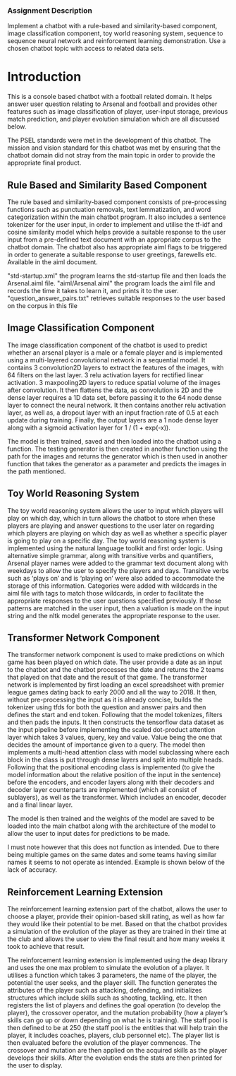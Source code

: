 ### Assignment Description

Implement a chatbot with a rule-based and similarity-based component, image classification component, toy world reasoning system, sequence to sequence neural network and reinforcement learning demonstration. Use a chosen chatbot topic with access to related data sets.


# Introduction

This is a console based chatbot with a football related domain. It helps answer user question relating to Arsenal and football and provides other features such as image classification of player, user-input storage, previous match prediction, and player evolution simulation which are all discussed below. 

The PSEL standards were met in the development of this chatbot. The mission and vision standard for this chatbot was met by ensuring that the chatbot domain did not stray from the main topic in order to provide the appropriate final product.

## Rule Based and Similarity Based Component 

The rule based and similarity-based component consists of pre-processing functions such as punctuation removals, text lemmatization, and word categorization within the main chatbot program. It also includes a sentence tokenizer for the user input, in order to implement and utilise the tf-idf and cosine similarity model which helps provide a suitable response to the user input from a pre-defined text document with an appropriate corpus to the chatbot domain. The chatbot also has appropriate aiml flags to be triggered in order to generate a suitable response to user greetings, farewells etc. Available in the aiml document.

"std-startup.xml" the program learns the std-startup file and then loads the Arsenal.aiml file.
"aiml/Arsenal.aiml" the program loads the aiml file and records the time it takes to learn it, and prints it to the user.
"question_answer_pairs.txt" retrieves suitable responses to the user based on the corpus in this file

## Image Classification Component

The image classification component of the chatbot is used to predict whether an arsenal player is a male or a female player and is implemented using a multi-layered convolutional network in a sequential model. It contains 3 convolution2D layers to extract the features of the images, with 64 filters on the last layer. 3 relu activation layers for rectified linear activation. 3 maxpooling2D layers to reduce spatial volume of the images after convolution. It then flattens the data, as convolution is 2D and the dense layer requires a 1D data set, before passing it to the 64 node dense layer to connect the neural network. It then contains another relu activation layer, as well as, a dropout layer with an input fraction rate of 0.5 at each update during training. Finally, the output layers are a 1 node dense layer along with a sigmoid activation layer for 1 / (1 + exp(-x)).

The model is then trained, saved and then loaded into the chatbot using a function. The testing generator is then created in another function using the path for the images and returns the generator which is then used in another function that takes the generator as a parameter and predicts the images in the path mentioned.


## Toy World Reasoning System

The toy world reasoning system allows the user to input which players will play on which day, which in turn allows the chatbot to store when these players are playing and answer questions to the user later on regarding which players are playing on which day as well as whether a specific player is going to play on a specific day.
The toy world reasoning system is implemented using the natural language toolkit and first order logic. Using alternative simple grammar, along with transitive verbs and quantifiers, Arsenal player names were added to the grammar text document along with weekdays to allow the user to specify the players and days. Transitive verbs such as ‘plays on’ and is ‘playing on’ were also added to accommodate the storage of this information. 
Categories were added with wildcards in the aiml file with <star> tags to match those wildcards, in order to facilitate the appropriate responses to the user questions specified previously. If those patterns are matched in the user input, then a valuation is made on the input string and the nltk model generates the appropriate response to the user.


## Transformer Network Component

The transformer network component is used to make predictions on which game has been played on which date. The user provide a date as an input to the chatbot and the chatbot processes the date and returns the 2 teams that played on that date and the result of that game. The transformer network is implemented by first loading an excel spreadsheet with premier league games dating back to early 2000 and all the way to 2018. It then, without pre-processing the input as it is already concise, builds the tokenizer using tfds for both the question and answer pairs and then defines the start and end token. Following that the model tokenizes, filters and then pads the inputs. It then constructs the tensorflow data dataset as the input pipeline before implementing the scaled dot-product attention layer which takes 3 values, query, key and value. Value being the one that decides the amount of importance given to a query. The model then implements a multi-head attention class with model subclassing where each block in the class is put through dense layers and split into multiple heads. Following that the positional encoding class is implemented (to give the model information about the relative position of the input in the sentence) before the encoders, and encoder layers along with their decoders and decoder layer counterparts are implemented (which all consist of sublayers), as well as the transformer. Which includes an encoder, decoder and a final linear layer.

The model is then trained and the weights of the model are saved to be loaded into the main chatbot along with the architecture of the model to allow the user to input dates for predictions to be made.

I must note however that this does not function as intended. Due to there being multiple games on the same dates and some teams having similar names it seems to not operate as intended. Example is shown below of the lack of accuracy.


## Reinforcement Learning Extension

The reinforcement learning extension part of the chatbot, allows the user to choose a player, provide their opinion-based skill rating, as well as how far they would like their potential to be met. Based on that the chatbot provides a simulation of the evolution of the player as they are trained in their time at the club and allows the user to view the final result and how many weeks it took to achieve that result.

The reinforcement learning extension is implemented using the deap library and uses the one max problem to simulate the evolution of a player. It utilises a function which takes 3 parameters, the name of the player, the potential the user seeks, and the player skill. The function generates the attributes of the player such as attacking, defending, and initializes structures which include skills such as shooting, tackling, etc. It then registers the list of players and defines the goal operation (to develop the player), the crossover operator, and the mutation probability (how a player’s skills can go up or down depending on what he is training). The staff pool is then defined to be at 250 (the staff pool is the entities that will help train the player, it includes coaches, players, club personnel etc). The player list is then evaluated before the evolution of the player commences. The crossover and mutation are then applied on the acquired skills as the player develops their skills. After the evolution ends the stats are then printed for the user to display.

